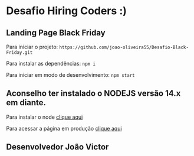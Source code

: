 # Desafio Hiring Coders :)
## Landing Page Black Friday

Para iniciar o projeto:
`https://github.com/joao-oliveira55/Desafio-Black-Friday.git`

Para instalar as dependências:
`npm i`

Para iniciar em modo de desenvolvimento:
`npm start`

## Aconselho ter instalado o NODEJS versão 14.x em diante.

Para instalar o node [clique aqui](https://nodejs.org/en/)

Para acessar a página em produção [clique aqui](https://desafio-black-friday.netlify.app/)

## Desenvolvedor João Victor